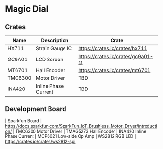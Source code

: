 # Magic Dial


## Crates
| Name | Description | Crate |
| - | - | - |
| HX711 | Strain Gauge IC | https://crates.io/crates/hx711 |
| GC9A01 | LCD Screen | https://crates.io/crates/gc9a01-rs |
| MT6701 | Hall Encoder | https://crates.io/crates/mt6701 |
| TMC6300 | Motor Driver | TBD |
| INA420 | Inline Phase Current | TBD |

## Development Board
| Sparkfun Board | https://docs.sparkfun.com/SparkFun_IoT_Brushless_Motor_Driver/introduction/
| TMC6300 Motor Driver
| TMAG5273 Hall Encoder
| INA420 Inline Phase Current
| MCP6021 Low-side Op Amp
| WS2812 RGB LED | https://crates.io/crates/ws2812-spi
